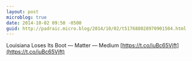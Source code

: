 ```yaml
---
layout: post
microblog: true
date: 2014-10-02 09:50 -0500
guid: http://padraic.micro.blog/2014/10/02/t517688028970901504.html
---
```

Louisiana Loses Its Boot — Matter — Medium [https://t.co/iuBc65Vjft](https://t.co/iuBc65Vjft)
